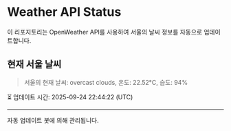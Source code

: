 
# Weather API Status

이 리포지토리는 OpenWeather API를 사용하여 서울의 날씨 정보를 자동으로 업데이트합니다.

## 현재 서울 날씨
> 서울의 현재 날씨: overcast clouds, 온도: 22.52°C, 습도: 94%

⏳ 업데이트 시간: 2025-09-24 22:44:22 (UTC)

---
자동 업데이트 봇에 의해 관리됩니다.
